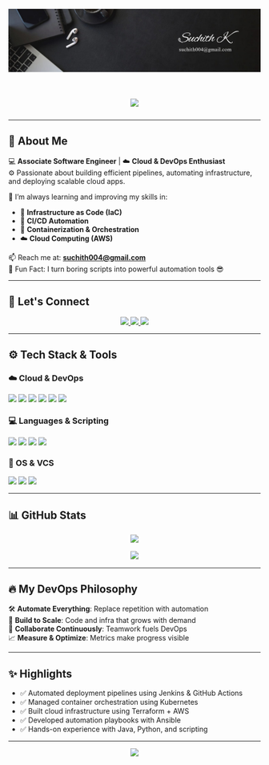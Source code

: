 <!-- BANNER -->
<p align="center">
  <img src="https://github.com/Suchith-K-git/Suchith-K-git/blob/main/Banner.jpeg" alt="Banner" />
</p>

<h1 align="center">
  <img src="https://readme-typing-svg.demolab.com?font=Fira+Code&pause=1000&color=00FFBF&center=true&vCenter=true&width=600&lines=Hey+there!+I'm+Suchith+K+%F0%9F%91%8B;DevOps+Engineer+%7C+Cloud+Enthusiast+%E2%9C%A8;Automating+Infra+One+Pipeline+at+a+Time+%F0%9F%9A%80" />
</h1>

---

## 🌟 About Me

💻 **Associate Software Engineer** | ☁️ **Cloud & DevOps Enthusiast**  
⚙️ Passionate about building efficient pipelines, automating infrastructure, and deploying scalable cloud apps.

🧠 I’m always learning and improving my skills in:
- 🔧 **Infrastructure as Code (IaC)**
- 🚀 **CI/CD Automation**
- 🐳 **Containerization & Orchestration**
- ☁️ **Cloud Computing (AWS)**

📫 Reach me at: **suchith004@gmail.com**  
🎯 Fun Fact: I turn boring scripts into powerful automation tools 😎

---

## 🔗 Let's Connect

<p align="center">
  <a href="mailto:suchith004@gmail.com">
    <img src="https://img.shields.io/badge/Gmail-D14836?style=for-the-badge&logo=gmail&logoColor=white" />
  </a>
  <a href="https://www.linkedin.com/in/your-linkedin-id/" target="_blank">
    <img src="https://img.shields.io/badge/LinkedIn-0A66C2?style=for-the-badge&logo=linkedin&logoColor=white" />
  </a>
  <a href="https://github.com/Suchith-K-git">
    <img src="https://img.shields.io/badge/GitHub-171515?style=for-the-badge&logo=github&logoColor=white" />
  </a>
</p>

---

## ⚙️ Tech Stack & Tools

### ☁️ Cloud & DevOps
<p align="left">
  <img src="https://cdn.jsdelivr.net/gh/devicons/devicon/icons/amazonwebservices/amazonwebservices-original.svg" width="50" />
  <img src="https://cdn.jsdelivr.net/gh/devicons/devicon/icons/docker/docker-original.svg" width="50" />
  <img src="https://www.vectorlogo.zone/logos/kubernetes/kubernetes-icon.svg" width="50" />
  <img src="https://www.vectorlogo.zone/logos/terraformio/terraformio-icon.svg" width="50" />
  <img src="https://www.vectorlogo.zone/logos/ansible/ansible-icon.svg" width="50" />
  <img src="https://www.vectorlogo.zone/logos/jenkins/jenkins-icon.svg" width="50" />
</p>

### 💻 Languages & Scripting
<p align="left">
  <img src="https://cdn.jsdelivr.net/gh/devicons/devicon/icons/java/java-original.svg" width="40" />
  <img src="https://cdn.jsdelivr.net/gh/devicons/devicon/icons/javascript/javascript-original.svg" width="40" />
  <img src="https://cdn.jsdelivr.net/gh/devicons/devicon/icons/python/python-original.svg" width="40" />
  <img src="https://cdn.jsdelivr.net/gh/devicons/devicon/icons/csharp/csharp-original.svg" width="40" />
</p>

### 🐧 OS & VCS
<p align="left">
  <img src="https://cdn.jsdelivr.net/gh/devicons/devicon/icons/linux/linux-original.svg" width="40" />
  <img src="https://cdn.jsdelivr.net/gh/devicons/devicon/icons/git/git-original.svg" width="40" />
  <img src="https://cdn.jsdelivr.net/gh/devicons/devicon/icons/github/github-original.svg" width="40" />
</p>

---

## 📊 GitHub Stats

<p align="center">
  <img src="https://github-readme-stats.vercel.app/api?username=suchith-k-git&show_icons=true&theme=tokyonight&count_private=true" />
</p>
<p align="center">
  <img src="https://github-readme-stats.vercel.app/api/top-langs/?username=suchith-k-git&layout=compact&theme=tokyonight" />
</p>

---

## 🔥 My DevOps Philosophy

🛠️ **Automate Everything**: Replace repetition with automation  
🚀 **Build to Scale**: Code and infra that grows with demand  
👥 **Collaborate Continuously**: Teamwork fuels DevOps  
📈 **Measure & Optimize**: Metrics make progress visible

---

## ✨ Highlights

- ✅ Automated deployment pipelines using Jenkins & GitHub Actions  
- ✅ Managed container orchestration using Kubernetes  
- ✅ Built cloud infrastructure using Terraform + AWS  
- ✅ Developed automation playbooks with Ansible  
- ✅ Hands-on experience with Java, Python, and scripting

---

<p align="center">
  <img src="https://capsule-render.vercel.app/api?type=waving&color=gradient&height=150&section=footer&text=🚀%20Let’s%20Build%20and%20Scale%20Together!&fontSize=24&fontAlignY=40" />
</p>
